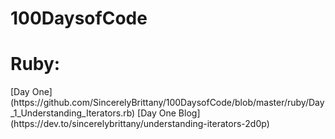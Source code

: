 # 100DaysofCode


<h1> Ruby: </h1>
[Day One](https://github.com/SincerelyBrittany/100DaysofCode/blob/master/ruby/Day_1_Understanding_Iterators.rb)
[Day One Blog](https://dev.to/sincerelybrittany/understanding-iterators-2d0p)
